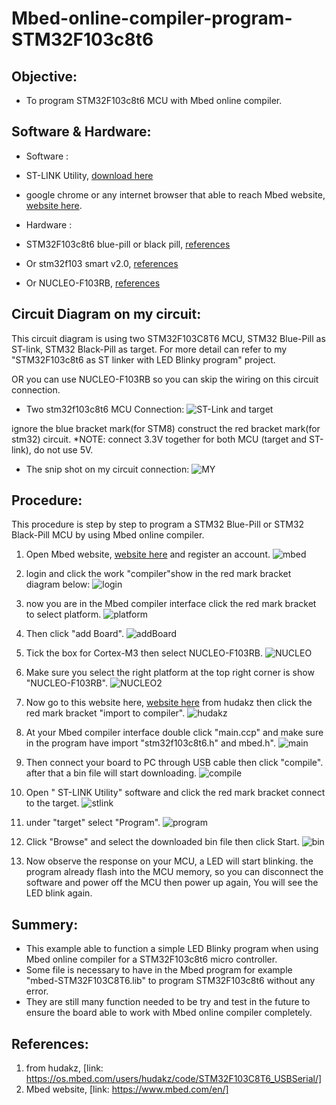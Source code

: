 # Mbed-online-compiler-program-STM32F103c8t6
Objective:
----------------
- To program STM32F103c8t6 MCU with Mbed online compiler.

Software & Hardware:
-----------------------------
- Software :
 - ST-LINK Utility, [download here](https://www.st.com/en/development-tools/stsw-link004.html)
 - google chrome or any internet browser that able to reach Mbed website, [website here](https://www.mbed.com/en/).

- Hardware :
 - STM32F103c8t6 blue-pill or black pill, [references](https://shopee.com.my/product/119159849/1952461096)
 -  Or stm32f103 smart v2.0, [references](https://shopee.com.my/STM32F103C8T6-ARM-STM32-Minimum-System-Development-Board-STM32-Core-Board-i.119159849.1948146478)
 - Or NUCLEO-F103RB, [references](https://www.st.com/en/evaluation-tools/nucleo-f103rb.html)

Circuit Diagram on my circuit:
---------------------------------
This circuit diagram is using two STM32F103C8T6 MCU, STM32 Blue-Pill as ST-link,  STM32 Black-Pill as target. For more detail can refer to my "STM32F103c8t6 as ST linker with LED Blinky program" project.

OR you can use NUCLEO-F103RB so you can skip the wiring on this circuit connection.

- Two stm32f103c8t6 MCU Connection:
![ST-Link and target](https://trello-attachments.s3.amazonaws.com/5cee4774d8fcdd32c2d51358/5d87175e696aed11f95e01e1/3f563d7f5efcb2f3bb6b5f674d108215/image.png)

ignore the blue bracket mark(for STM8) construct the red bracket mark(for stm32) circuit.
*NOTE: connect 3.3V together for both MCU (target and ST-link), do not use 5V.

 - The snip shot on my circuit connection:
![MY](https://trello-attachments.s3.amazonaws.com/5cee4774d8fcdd32c2d51358/5d87175e696aed11f95e01e1/7d17e0517a6c6b626fd93480f10e4bac/image.png)

Procedure:
------------
This procedure is step by step to program a STM32 Blue-Pill or STM32 Black-Pill MCU by using Mbed online compiler. 

1. Open Mbed website, [website here](https://www.mbed.com/en/) and register an account.
![mbed](https://trello-attachments.s3.amazonaws.com/5cee4774d8fcdd32c2d51358/5d87175e696aed11f95e01e1/ff0ff5a714c52d8041d1a010a421a027/image.png)

2. login and click the work "compiler"show in the red mark bracket diagram below:
![login](https://trello-attachments.s3.amazonaws.com/5cee4774d8fcdd32c2d51358/5d87175e696aed11f95e01e1/a1680e1ca5d3f61eacda8e1487126c94/image.png)

3. now you are in the Mbed compiler interface click the red mark bracket to select platform.
![platform](https://trello-attachments.s3.amazonaws.com/5cee4774d8fcdd32c2d51358/5d87175e696aed11f95e01e1/c268408e12a0ffb355fddf719347d5d9/image.png)

4. Then click "add Board".
![addBoard](https://trello-attachments.s3.amazonaws.com/5cee4774d8fcdd32c2d51358/5d87175e696aed11f95e01e1/0d15b388dce2586d56f4df8abbfcee75/image.png)

5. Tick the box for Cortex-M3 then select NUCLEO-F103RB.
![NUCLEO](https://trello-attachments.s3.amazonaws.com/5cee4774d8fcdd32c2d51358/5d87175e696aed11f95e01e1/16228398ec9d039a8f5491ae8beb1b26/image.png)

6. Make sure you select the right platform at the top right corner is show "NUCLEO-F103RB".
![NUCLEO2](https://trello-attachments.s3.amazonaws.com/5cee4774d8fcdd32c2d51358/5d87175e696aed11f95e01e1/01f4afaf1de7c3c179a70379994df7b2/image.png)

7. Now go to this website here, [website here](https://os.mbed.com/users/hudakz/code/STM32F103C8T6_USBSerial/) from  hudakz then click the red mark bracket "import to compiler".
![hudakz ](https://trello-attachments.s3.amazonaws.com/5cee4774d8fcdd32c2d51358/5d87175e696aed11f95e01e1/2d83b04c37e7255c7329b0f516fb3a96/image.png)

8. At your Mbed compiler interface double click "main.ccp" and make sure in the program have import "stm32f103c8t6.h" and mbed.h".
![main](https://trello-attachments.s3.amazonaws.com/5cee4774d8fcdd32c2d51358/5d87175e696aed11f95e01e1/0938468707764e3486e3b8dedbb6df86/image.png)

9. Then connect your board to PC through USB cable then click "compile". after that a bin file will start downloading.
![compile](https://trello-attachments.s3.amazonaws.com/5cee4774d8fcdd32c2d51358/5d87175e696aed11f95e01e1/460cbf34c758c4b576a7b4b12e36e302/image.png)
  
10. Open " ST-LINK Utility" software and click the red mark bracket connect to the target. 
![stlink](https://trello-attachments.s3.amazonaws.com/5cee4774d8fcdd32c2d51358/5d87175e696aed11f95e01e1/64b09c6b689bd9fd32db540060a12d8a/image.png)

11. under "target" select "Program".
![program](https://trello-attachments.s3.amazonaws.com/5cee4774d8fcdd32c2d51358/5d87175e696aed11f95e01e1/562d9020c8f54c1ad122de14dc4c0313/image.png)

12. Click "Browse" and select the downloaded bin file then click Start.
![bin](https://trello-attachments.s3.amazonaws.com/5cee4774d8fcdd32c2d51358/5d87175e696aed11f95e01e1/51c20f576ca286251f03c5263c67ea33/image.png)

13. Now observe the response on your MCU, a LED will start blinking. the program already flash into the MCU memory, so you can disconnect the software and power off the MCU then power up again, You will see the LED blink again.   

Summery:
-----------
- This example able to function a simple LED Blinky program when using Mbed online compiler for a STM32F103c8t6 micro controller.
- Some file is necessary to have in the Mbed program for example "mbed-STM32F103C8T6.lib" to program STM32F103c8t6 without any error. 
- They are still many function needed to be try and test in the future to ensure the board able to work with Mbed online compiler completely.  

References:
--------------
1. from hudakz, [link: https://os.mbed.com/users/hudakz/code/STM32F103C8T6_USBSerial/]
2. Mbed website, [link: https://www.mbed.com/en/]


